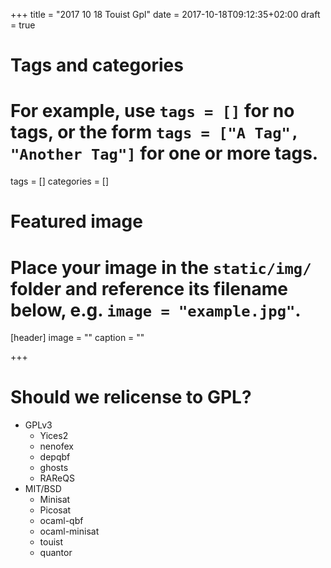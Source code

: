 +++
title = "2017 10 18 Touist Gpl"
date = 2017-10-18T09:12:35+02:00
draft = true

# Tags and categories
# For example, use `tags = []` for no tags, or the form `tags = ["A Tag", "Another Tag"]` for one or more tags.
tags = []
categories = []

# Featured image
# Place your image in the `static/img/` folder and reference its filename below, e.g. `image = "example.jpg"`.
[header]
image = ""
caption = ""

+++

# Should we relicense to GPL?

- GPLv3
    - Yices2
    - nenofex
    - depqbf
    - ghosts
    - RAReQS
- MIT/BSD
    - Minisat
    - Picosat
    - ocaml-qbf
    - ocaml-minisat
    - touist
    - quantor
